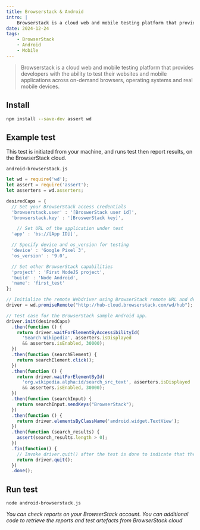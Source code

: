 ```yaml
---
title: Browserstack & Android
intro: |
    Browserstack is a cloud web and mobile testing platform that provides developers with the ability to test their websites and mobile applications across on-demand browsers, operating systems and real mobile devices. 
date: 2024-12-24
tags:
    - BrowserStack
    - Android
    - Mobile
---
```


> Browserstack is a cloud web and mobile testing platform that provides developers with the ability to test their websites and mobile applications across on-demand browsers, operating systems and real mobile devices. 

## Install

```bash
npm install --save-dev assert wd
```

## Example test

This test is initiated from your machine, and runs test then report results, on the BrowserStack cloud.

`android-browserstack.js`
```javascript
let wd = require('wd');
let assert = require('assert');
let asserters = wd.asserters;

desiredCaps = {
  // Set your BrowserStack access credentials
  'browserstack.user' : '[BroswerStack user id]',
  'browserstack.key' : '[BroswerStack key]',

    // Set URL of the application under test
  'app' : 'bs://[App ID]]',

  // Specify device and os_version for testing
  'device' : 'Google Pixel 3',
  'os_version' : '9.0',

  // Set other BrowserStack capabilities
  'project' : 'First NodeJS project',
  'build' : 'Node Android',
  'name': 'first_test'
};

// Initialize the remote Webdriver using BrowserStack remote URL and desired capabilities defined above
driver = wd.promiseRemote("http://hub-cloud.browserstack.com/wd/hub");

// Test case for the BrowserStack sample Android app. 
driver.init(desiredCaps)
  .then(function () {
    return driver.waitForElementByAccessibilityId(
      'Search Wikipedia', asserters.isDisplayed 
      && asserters.isEnabled, 30000);
  })
  .then(function (searchElement) {
    return searchElement.click();
  })
  .then(function () {
    return driver.waitForElementById(
      'org.wikipedia.alpha:id/search_src_text', asserters.isDisplayed 
      && asserters.isEnabled, 30000);
  })
  .then(function (searchInput) {
    return searchInput.sendKeys("BrowserStack");
  })
  .then(function () {
    return driver.elementsByClassName('android.widget.TextView');    
  })
  .then(function (search_results) {
    assert(search_results.length > 0);
  })
  .fin(function() { 
    // Invoke driver.quit() after the test is done to indicate that the test is completed.
    return driver.quit(); 
  })
  .done();

```

## Run test 

```
node android-browserstack.js
```

_You can check reports on your BrowserStack account. You can additional code to retrieve the reports and test artefacts from BrowserStack cloud_